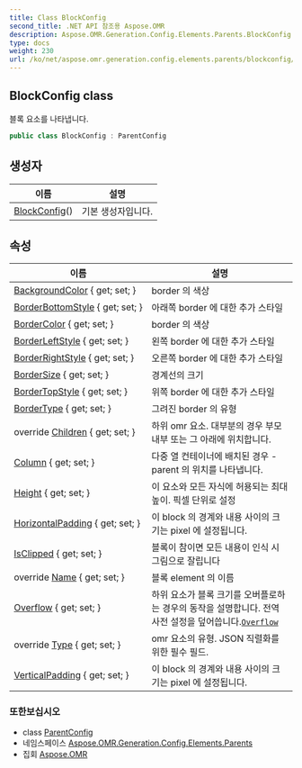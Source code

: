 ```yaml
---
title: Class BlockConfig
second_title: .NET API 참조용 Aspose.OMR
description: Aspose.OMR.Generation.Config.Elements.Parents.BlockConfig 수업. 블록 요소를 나타냅니다.
type: docs
weight: 230
url: /ko/net/aspose.omr.generation.config.elements.parents/blockconfig/
---
```

## BlockConfig class

블록 요소를 나타냅니다.

```csharp
public class BlockConfig : ParentConfig
```

## 생성자

| 이름 | 설명 |
| --- | --- |
| [BlockConfig](blockconfig/)() | 기본 생성자입니다. |

## 속성

| 이름 | 설명 |
| --- | --- |
| [BackgroundColor](../../aspose.omr.generation.config.elements.parents/blockconfig/backgroundcolor/) { get; set; } | border 의 색상 |
| [BorderBottomStyle](../../aspose.omr.generation.config.elements.parents/blockconfig/borderbottomstyle/) { get; set; } | 아래쪽 border 에 대한 추가 스타일 |
| [BorderColor](../../aspose.omr.generation.config.elements.parents/blockconfig/bordercolor/) { get; set; } | border 의 색상 |
| [BorderLeftStyle](../../aspose.omr.generation.config.elements.parents/blockconfig/borderleftstyle/) { get; set; } | 왼쪽 border 에 대한 추가 스타일 |
| [BorderRightStyle](../../aspose.omr.generation.config.elements.parents/blockconfig/borderrightstyle/) { get; set; } | 오른쪽 border 에 대한 추가 스타일 |
| [BorderSize](../../aspose.omr.generation.config.elements.parents/blockconfig/bordersize/) { get; set; } | 경계선의 크기 |
| [BorderTopStyle](../../aspose.omr.generation.config.elements.parents/blockconfig/bordertopstyle/) { get; set; } | 위쪽 border 에 대한 추가 스타일 |
| [BorderType](../../aspose.omr.generation.config.elements.parents/blockconfig/bordertype/) { get; set; } | 그려진 border 의 유형 |
| override [Children](../../aspose.omr.generation.config.elements.parents/blockconfig/children/) { get; set; } | 하위 omr 요소. 대부분의 경우 부모 내부 또는 그 아래에 위치합니다. |
| [Column](../../aspose.omr.generation.config.elements.parents/blockconfig/column/) { get; set; } | 다중 열 컨테이너에 배치된 경우 - parent 의 위치를 나타냅니다. |
| [Height](../../aspose.omr.generation.config.elements.parents/blockconfig/height/) { get; set; } | 이 요소와 모든 자식에 허용되는 최대 높이. 픽셀 단위로 설정 |
| [HorizontalPadding](../../aspose.omr.generation.config.elements.parents/blockconfig/horizontalpadding/) { get; set; } | 이 block 의 경계와 내용 사이의 크기는 pixel 에 설정됩니다. |
| [IsClipped](../../aspose.omr.generation.config.elements.parents/blockconfig/isclipped/) { get; set; } | 블록이 참이면 모든 내용이 인식 시 그림으로 잘립니다 |
| override [Name](../../aspose.omr.generation.config.elements.parents/blockconfig/name/) { get; set; } | 블록 element 의 이름 |
| [Overflow](../../aspose.omr.generation.config.elements.parents/blockconfig/overflow/) { get; set; } | 하위 요소가 블록 크기를 오버플로하는 경우의 동작을 설명합니다. 전역 사전 설정을 덮어씁니다.[`Overflow`](../../aspose.omr.generation/globalpagesettings/overflow/) |
| override [Type](../../aspose.omr.generation.config.elements.parents/blockconfig/type/) { get; set; } | omr 요소의 유형. JSON 직렬화를 위한 필수 필드. |
| [VerticalPadding](../../aspose.omr.generation.config.elements.parents/blockconfig/verticalpadding/) { get; set; } | 이 block 의 경계와 내용 사이의 크기는 pixel 에 설정됩니다. |

### 또한보십시오

* class [ParentConfig](../../aspose.omr.generation.config/parentconfig/)
* 네임스페이스 [Aspose.OMR.Generation.Config.Elements.Parents](../../aspose.omr.generation.config.elements.parents/)
* 집회 [Aspose.OMR](../../)


